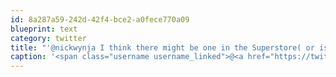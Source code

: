 ```yaml
---
id: 8a287a59-242d-42f4-bce2-a0fece770a09
blueprint: text
category: twitter
title: "'@nickwynja I think there might be one in the Superstore( or is it  Walmart) parking lot."
caption: '<span class="username username_linked">@<a href="https://twitter.com/nickwynja" title="Nick Wynja">nickwynja</a></span> I think there might be one in the Superstore( or is it  Walmart) parking lot.'
---
```

